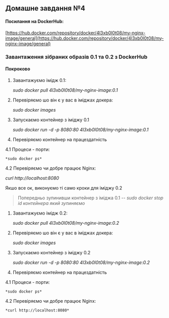 ## Домашне завдання №4

#### Посилання на DockerHub:

[https://hub.docker.com/repository/docker/4l3xb0l0t08/my-nginx-image/general](https://hub.docker.com/repository/docker/4l3xb0l0t08/my-nginx-image/general)

### Завантаження зібраних образів 0.1 та 0.2 з DockerHub

#### Покроково

1. Завантажуємо імідж 0.1:

   *sudo docker pull 4l3xb0l0t08/my-nginx-image:0.1*

2. Перевіряємо шо він є у вас в іміджах докера:

   *sudo docker images*

3. Запускаємо контейнер з іміджу 0.1

   *sudo docker run -d -p 8080:80 4l3xb0l0t08/my-nginx-image:0.1*

4. Перевіряємо контейнер на працездатність

  4.1 Процеси - порти:

    *sudo docker ps*

  4.2 Перевіряємо чи добре працює Nginx:

   *curl http://localhost:8080*

Якшо все ок, виконуємо ті само кроки для іміджу 0.2

> Попередньо зупинивши контейнер з іміджа 0.1
> -- *sudo docker stop id контейнера який зупиняємо*


1. Завантажуємо імідж 0.2:

   *sudo docker pull 4l3xb0l0t08/my-nginx-image:0.2*

2. Перевіряємо шо він є у вас в іміджах докера:

   *sudo docker images*

3. Запускаємо контейнер з іміджу 0.2

   *sudo docker run -d -p 8080:80 4l3xb0l0t08/my-nginx-image:0.2*

4. Перевіряємо контейнер на працездатність

  4.1 Процеси - порти:

    *sudo docker ps*

  4.2 Перевіряємо чи добре працює Nginx:

    *curl http://localhost:8080*

